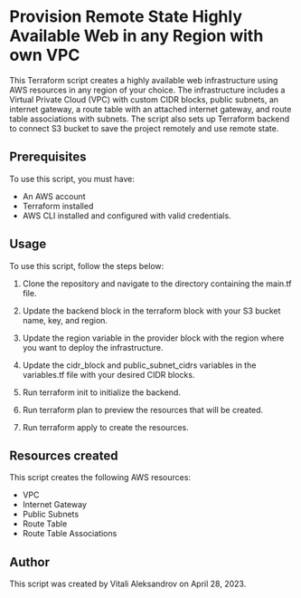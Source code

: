 # Provision Remote State Highly Available Web in any Region with own VPC

This Terraform script creates a highly available web infrastructure using AWS resources in any region of your choice. The infrastructure includes a Virtual Private Cloud (VPC) with custom CIDR blocks, public subnets, an internet gateway, a route table with an attached internet gateway, and route table associations with subnets. The script also sets up Terraform backend to connect S3 bucket to save the project remotely and use remote state.

## Prerequisites

To use this script, you must have:

- An AWS account
- Terraform installed
- AWS CLI installed and configured with valid credentials.


## Usage

To use this script, follow the steps below:

1. Clone the repository and navigate to the directory containing the main.tf file.

2. Update the backend block in the terraform block with your S3 bucket name, key, and region.

3. Update the region variable in the provider block with the region where you want to deploy the infrastructure.

4. Update the cidr_block and public_subnet_cidrs variables in the variables.tf file with your desired CIDR blocks.

5. Run terraform init to initialize the backend.

6. Run terraform plan to preview the resources that will be created.

7. Run terraform apply to create the resources.

## Resources created

This script creates the following AWS resources:

- VPC
- Internet Gateway
- Public Subnets
- Route Table
- Route Table Associations


## Author

This script was created by Vitali Aleksandrov on April 28, 2023.
